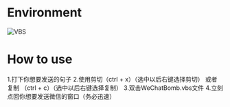 
# Environment
![VBS](https://img.shields.io/badge/VBS-Microsoft%20Visual%20Basic%20Script%20Edition-yellow)
# How to use
1.打下你想要发送的句子
2.使用剪切（ctrl + x）（选中以后右键选择剪切） 或者 复制 （ctrl + c）（选中以后右键选择复制）
3.双击WeChatBomb.vbs文件
4.立刻点回你想要发送微信的窗口（务必迅速）
